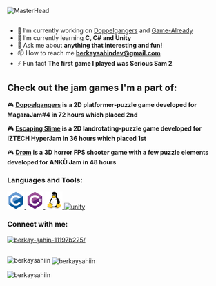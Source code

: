 ![MasterHead](https://i.ibb.co/Hhqzm6X/testbanner.png) 
<h2 align="center"></h2>

- 🔭 I’m currently working on [Doppelgangers](https://sezg.itch.io/doppelgangers) and [Game-Already](https://github.com/berkaysahiin/Game-Already)
- 🌱 I’m currently learning **C, C# and Unity**
- 💬 Ask me about **anything that interesting and fun!**
- 📫 How to reach me **berkaysahindev@gmail.com**
- ⚡ Fun fact **The first game I played was Serious Sam 2**

<h2 align="left">Check out the jam games I'm a part of:</h2>

  🎮   **[Doppelgangers](https://sezg.itch.io/doppelgangers) is a 2D platformer-puzzle game developed for MagaraJam#4 in 72 hours which placed 2nd**
   
  🎮  **[Escaping Slime](https://sezg.itch.io/escaping-slime) is a 2D landrotating-puzzle game developed for IZTECH HyperJam in 36 hours which placed 1st**
    
  🎮  **[Drøm](https://www.youtube.com/watch?v=52NXupbA080) is a 3D horror FPS shooter game with a few puzzle elements developed for ANKÜ Jam in 48 hours**
  
  
<h3 align="left">Languages and Tools:</h3>
<p align="left"> <a href="https://www.cprogramming.com/" target="_blank" rel="noreferrer"> <img src="https://raw.githubusercontent.com/devicons/devicon/master/icons/c/c-original.svg" alt="c" width="40" height="40"/> </a> <a href="https://www.w3schools.com/cs/" target="_blank" rel="noreferrer"> <img src="https://raw.githubusercontent.com/devicons/devicon/master/icons/csharp/csharp-original.svg" alt="csharp" width="40" height="40"/> </a> <a href="https://www.linux.org/" target="_blank" rel="noreferrer"> <img src="https://raw.githubusercontent.com/devicons/devicon/master/icons/linux/linux-original.svg" alt="linux" width="40" height="40"/> </a> <a href="https://unity.com/" target="_blank" rel="noreferrer"> <img src="https://www.vectorlogo.zone/logos/unity3d/unity3d-icon.svg" alt="unity" width="40" height="40"/> </a> </p>

<h3 align="left">Connect with me:</h3>
<p align="left">
<a href="https://www.linkedin.com/in/berkaysahinn/" target="blank"><img align="center" src="https://raw.githubusercontent.com/rahuldkjain/github-profile-readme-generator/master/src/images/icons/Social/linked-in-alt.svg" alt="berkay-şahin-11197b225/" height="30" width="40" /></a>
</p>

<h2 align="center"></h2>

<p><img align="left" src="https://github-readme-stats.vercel.app/api/top-langs?username=berkaysahiin&show_icons=true&theme=dark&title_color=b6e8f7&text_color=b6e8f7&hide_border=true&locale=en&layout=compact" alt="berkaysahiin" /></p>

<p>&nbsp;<img align="center" src="https://github-readme-stats.vercel.app/api?username=berkaysahiin&show_icons=true&theme=dark&title_color=b6e8f7&text_color=b6e8f7&bg_color=000000&hide_border=true&locale=en" alt="berkaysahiin" /></p>

<p><img align="center" src="https://github-readme-streak-stats.herokuapp.com/?user=berkaysahiin&theme=dark" alt="berkaysahiin" /></p>

